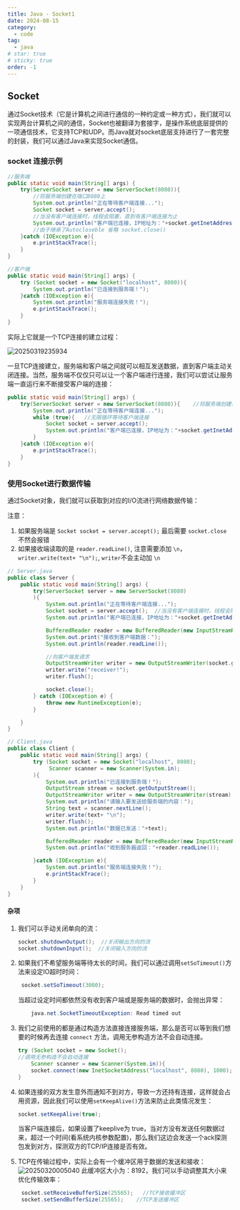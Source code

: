 ```yaml
---
title: Java - Socket1
date: 2024-08-15
category:
  - code
tag:
  - java
# star: true
# sticky: true
order: -1
---
```


## Socket

通过Socket技术（它是计算机之间进行通信的一种约定或一种方式），我们就可以实现两台计算机之间的通信，Socket也被翻译为套接字，是操作系统底层提供的一项通信技术，它支持TCP和UDP。而Java就对socket底层支持进行了一套完整的封装，我们可以通过Java来实现Socket通信。  

### socket 连接示例

```java
//服务端
public static void main(String[] args) {
    try(ServerSocket server = new ServerSocket(8080)){    
        //将服务端创建在端口8080上
        System.out.println("正在等待客户端连接...");
        Socket socket = server.accept();  
        //当没有客户端连接时，线程会阻塞，直到有客户端连接为止
        System.out.println("客户端已连接，IP地址为："+socket.getInetAddress().getHostAddress());
        //由于继承了Autocloseble 省略 socket.close()
    }catch (IOException e){
        e.printStackTrace();
    }
}
```

```java
//客户端
public static void main(String[] args) {
    try (Socket socket = new Socket("localhost", 8080)){
        System.out.println("已连接到服务端！");
    }catch (IOException e){
        System.out.println("服务端连接失败！");
        e.printStackTrace();
    }
}
```

实际上它就是一个TCP连接的建立过程：

![20250319235934](http://myimg.ekkosonya.cn/20250319235934.png)

一旦TCP连接建立，服务端和客户端之间就可以相互发送数据，直到客户端主动关闭连接。当然，服务端不仅仅只可以让一个客户端进行连接，我们可以尝试让服务端一直运行来不断接受客户端的连接：

```java
public static void main(String[] args) {
    try(ServerSocket server = new ServerSocket(8080)){    //将服务端创建在端口8080上
        System.out.println("正在等待客户端连接...");
        while (true){   //无限循环等待客户端连接
            Socket socket = server.accept();
            System.out.println("客户端已连接，IP地址为："+socket.getInetAddress().getHostAddress());
        }
    }catch (IOException e){
        e.printStackTrace();
    }
}
```

### 使用Socket进行数据传输

通过Socket对象，我们就可以获取到对应的I/O流进行网络数据传输：

注意：

1. 如果服务端是 `Socket socket = server.accept();`  最后需要 `socket.close` 不然会报错
2. 如果接收端读取的是 `reader.readLine()`, 注意需要添加 `\n`，`writer.write(text+ "\n");`, `writer`不会主动加 `\n`

```java
// Server.java
public class Server {
    public static void main(String[] args) {
        try(ServerSocket server = new ServerSocket(8080)
        ){
            System.out.println("正在等待客户端连接...");
            Socket socket = server.accept();  //当没有客户端连接时，线程会阻塞，直到有客户端连接为止
            System.out.println("客户端已连接，IP地址为："+socket.getInetAddress().getHostAddress());

            BufferedReader reader = new BufferedReader(new InputStreamReader(socket.getInputStream()));
            System.out.print("接收到客户端数据：");
            System.out.println(reader.readLine());

            //向客户端发请求
            OutputStreamWriter writer = new OutputStreamWriter(socket.getOutputStream());
            writer.write("receiver!");
            writer.flush();

            socket.close();
        } catch (IOException e) {
            throw new RuntimeException(e);
        }

    }
}
```

```java
// Client.java
public class Client {
    public static void main(String[] args) {
        try (Socket socket = new Socket("localhost", 8080);
             Scanner scanner = new Scanner(System.in);
        ){
            System.out.println("已连接到服务端！");
            OutputStream stream = socket.getOutputStream();
            OutputStreamWriter writer = new OutputStreamWriter(stream);
            System.out.println("请输入要发送给服务端的内容：");
            String text = scanner.nextLine();
            writer.write(text+ "\n");
            writer.flush();
            System.out.println("数据已发送："+text);

            BufferedReader reader = new BufferedReader(new InputStreamReader(socket.getInputStream()));
            System.out.println("收到服务器返回："+reader.readLine());

        }catch (IOException e){
            System.out.println("服务端连接失败！");
            e.printStackTrace();
        }
    }
}

```

#### 杂项

1. 我们可以手动关闭单向的流：

    ```java
    socket.shutdownOutput();  //关闭输出方向的流
    socket.shutdownInput();  //关闭输入方向的流
    ```

2. 如果我们不希望服务端等待太长的时间，我们可以通过调用`setSoTimeout()`方法来设定IO超时时间：

   ```java
    socket.setSoTimeout(3000);
   ```

    当超过设定时间都依然没有收到客户端或是服务端的数据时，会抛出异常：

    ```java
        java.net.SocketTimeoutException: Read timed out
    ```

3. 我们之前使用的都是通过构造方法直接连接服务端，那么是否可以等到我们想要的时候再去连接 `connect` 方法，调用无参构造方法不会自动连接。

    ```java
    try (Socket socket = new Socket(); 
    //调用无参构造不会自动连接
        Scanner scanner = new Scanner(System.in)){ 
        socket.connect(new InetSocketAddress("localhost", 8080), 1000);  //手动调用connect方法进行连接
    }
    ```

4. 如果连接的双方发生意外而通知不到对方，导致一方还持有连接，这样就会占用资源，因此我们可以使用`setKeepAlive()`方法来防止此类情况发生：

    ```java
    socket.setKeepAlive(true);
    ```

    当客户端连接后，如果设置了keeplive为 true，当对方没有发送任何数据过来，超过一个时间(看系统内核参数配置)，那么我们这边会发送一个ack探测包发到对方，探测双方的TCP/IP连接是否有效。

5. TCP在传输过程中，实际上会有一个缓冲区用于数据的发送和接收：
   ![20250320005040](http://myimg.ekkosonya.cn/20250320005040.png)
   此缓冲区大小为：8192，我们可以手动调整其大小来优化传输效率：

   ```java
    socket.setReceiveBufferSize(25565);   //TCP接收缓冲区
    socket.setSendBufferSize(25565);    //TCP发送缓冲区
   ```

